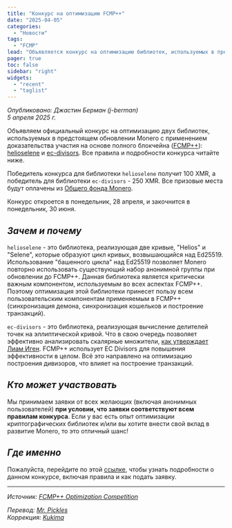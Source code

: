 ```yaml
---
title: "Конкурс на оптимизацию FCMP++"
date: "2025-04-05"
categories:
  - "Новости"
tags:
  - "FCMP"
lead: "Объявляется конкурс на оптимизацию библиотек, используемых в предстоящем обновлении с применением доказательства участия на основе полного блокчейна (FCMP++)"
pager: true
toc: false
sidebar: "right"
widgets:
  - "recent"
  - "taglist"
---
```


_Опубликовано: Джастин Берман (j-berman)_  
_5 апреля 2025 г._

Объявляем официальный конкурс на оптимизацию двух библиотек, используемых в предстоящем обновлении Monero с применением доказательства участия на основе полного блокчейна ([FCMP++](https://www.getmonero.org/2024/04/27/fcmps.html)): [helioselene](https://github.com/kayabaNerve/fcmp-plus-plus/tree/78754718faa21f0a5751fbd30c9495d7f7f5c2b1/crypto/helioselene) и [ec-divisors](https://github.com/kayabaNerve/fcmp-plus-plus/tree/78754718faa21f0a5751fbd30c9495d7f7f5c2b1/crypto/divisors). Все правила и подробности конкурса читайте ниже.

Победитель конкурса для библиотеки `helioselene` получит 100 XMR, а победитель для библиотеки `ec-divisors` - 250 XMR. Все призовые места будут оплачены из [Общего фонда Monero](https://www.reddit.com/r/Monero/comments/1iixgk9/monero_general_fund_transparency_report_february/).

Конкурс откроется в понедельник, 28 апреля, и закочнится в понедельник, 30 июня.

## _Зачем и почему_


`helioselene` - это библиотека, реализующая две кривые, "Helios" и "Selene", которые образуют цикл кривых, возвышающийся над Ed25519. Использование "башенного цикла" над Ed25519 позволяет Monero повторно использовать существующий набор анонимной группы при обновлении до FCMP++. Данная библиотека является критически важным компонентом, используемым во всех аспектах FCMP++. Поэтому оптимизация этой библиотеки принесет пользу всем пользовательским компонентам применяемым в FCMP++ (синхронизация демона, синхронизация кошельков и построение транзакций).

`ec-divisors` - это библиотека, реализующая вычисление делителей точек на эллиптической кривой. Что в свою очередь позволяет эффективно анализировать скалярные множители, [как утверждает Лиам Иген](https://eprint.iacr.org/2022/596). FCMP++ использует EC Divisors для повышения эффективности в целом. Всё это направлено на оптимизацию построения дивизоров, что влияет на построение транзакций.

## _Кто может участвовать_

Мы принимаем заявки от всех желающих (включая анонимных пользователей) **при условии, что заявки соответствуют всем правилам конкурса**. Если у вас есть опыт оптимизации криптографических библиотек и/или вы хотите внести свой вклад в развитие Monero, то это отличный шанс!

## _Где именно_

Пожалуйста, перейдите по этой [ссылке](https://github.com/j-berman/fcmp-plus-plus-optimization-competition), чтобы узнать подробности о данном конкурсе, включая правила и как подать заявку.

---

_Источник: [FCMP++ Optimization Competition](https://www.getmonero.org/2025/04/05/fcmp++-contest.html)_

_Перевод: [Mr. Pickles](https://t.me/v1docq47)_  
_Коррекция: [Kukima](https://t.me/Kukima)_
